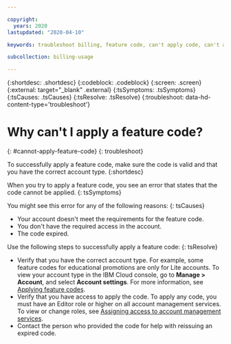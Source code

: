 ```yaml
---

copyright:
  years: 2020
lastupdated: "2020-04-10"

keywords: troubleshoot billing, feature code, can't apply code, can't apply feature code, lite account, trial account

subcollection: billing-usage

---
```


{:shortdesc: .shortdesc}
{:codeblock: .codeblock}
{:screen: .screen}
{:external: target="_blank" .external}
{:tsSymptoms: .tsSymptoms}
{:tsCauses: .tsCauses}
{:tsResolve: .tsResolve}
{:troubleshoot: data-hd-content-type='troubleshoot'}

# Why can't I apply a feature code?
{: #cannot-apply-feature-code}
{: troubleshoot}

To successfully apply a feature code, make sure the code is valid and that you have the correct account type. 
{:shortdesc}

When you try to apply a feature code, you see an error that states that the code cannot be applied.
{: tsSymptoms}

You might see this error for any of the following reasons:
{: tsCauses}

- Your account doesn't meet the requirements for the feature code.
- You don't have the required access in the account. 
- The code expired.

Use the following steps to successfully apply a feature code: 
{: tsResolve}
- Verify that you have the correct account type. For example, some feature codes for educational promotions are only for Lite accounts. To view your account type in the IBM Cloud console, go to **Manage > Account**, and select **Account settings**. For more information, see [Applying feature codes](/docs/account?topic=account-codes).
- Verify that you have access to apply the code. To apply any code, you must have an Editor role or higher on all account management services. To view or change roles, see [Assigning access to account management services](/docs/iam?topic=iam-account-services).
- Contact the person who provided the code for help with reissuing an expired code.
